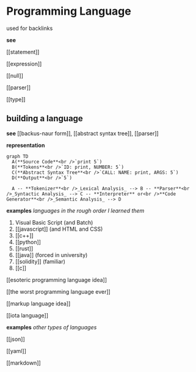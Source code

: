 # Programming Language

used for backlinks

**see**

[[statement]]

[[expression]]

[[null]]

[[parser]]

[[type]]

## building a language

**see** [[backus-naur form]], [[abstract syntax tree]], [[parser]]

**representation**

```mermaid
graph TD
  A(**Source Code**<br />`print 5`)
  B(**Tokens**<br />`ID: print, NUMBER: 5`)
  C(**Abstract Syntax Tree**<br />`CALL: NAME: print, ARGS: 5`)
  D(**Output**<br />`5`)

  A -- **Tokenizer**<br />_Lexical Analysis_ --> B -- **Parser**<br />_Syntactic Analysis_ --> C -- **Interpreter** or<br />**Code Generator**<br />_Semantic Analysis_ --> D
```

**examples** _languages in the rough order I learned them_

1. Visual Basic Script (and Batch)
2. [[javascript]] (and HTML and CSS)
3. [[c++]]
4. [[python]]
5. [[rust]]
6. [[java]] (forced in university)
7. [[solidity]] (familiar)
8. [[c]]

[[esoteric programming language idea]]

[[the worst programming language ever]]

[[markup language idea]]

[[iota language]]

**examples** _other types of languages_

[[json]]

[[yaml]]

[[markdown]]
